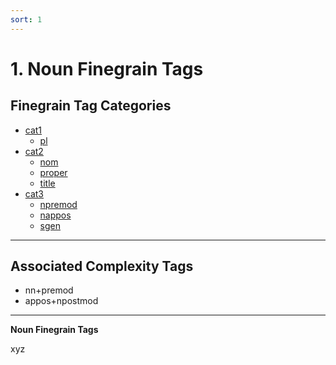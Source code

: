 ```yaml
---
sort: 1
---
```


# 1. Noun Finegrain Tags

## Finegrain Tag Categories

- [cat1](1_cat1)
    - [pl](1_cat1.html#1-1-1-pl--(plural))
- [cat2](1_cat2) 
    - [nom](1_cat2.html#1-2-1-nom--(nominative)) 
    - [proper](1_cat2.html#1-2-2-proper--(proper)) 
    - [title](1_cat2.html#1-2-3-title--(title))
- [cat3](1_cat3)
    - [npremod](1_cat3.html#1-3-1-npremod--(nominal%20premodifier))
    - [nappos](1_cat3.html#1-3-2-nappos--(nominaml%20apositive))
    - [sgen](1_cat3.html#1-3-3-sgen--(xyz))

---
## Associated Complexity Tags

- nn+premod
- appos+npostmod
---

**Noun Finegrain Tags**

xyz

